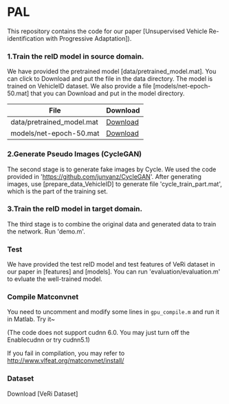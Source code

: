 # PAL
This repository contains the code for our paper [Unsupervised Vehicle Re-identification with Progressive Adaptation]).

### 1.Train the reID model in source domain.
We have provided the pretrained model [data/pretrained_model.mat]. You can click to Download and put the file in the data directory. The model is trained on VehicleID dataset. We also provide a file [models/net-epoch-50.mat] that you can Download and put in the model directory.

|          **File**          |    **Download**                                       |
|----------------------------|-------------------------------------------------------|
| data/pretrained_model.mat  |    [Download](https://1drv.ms/u/s!AufmTFpX_6Tta9K0hmdOn4Ra_gY?e=uFVc8D)    |
| models/net-epoch-50.mat    |    [Download](https://1drv.ms/u/s!AufmTFpX_6Ttaq1UfQhf64VwuEM?e=zj3tBf)    |

### 2.Generate Pseudo Images (CycleGAN)
The second stage is to generate fake images by Cycle.
We used the code provided in 'https://github.com/junyanz/CycleGAN'.
After generating images, use [prepare_data_VehicleID] to generate file 'cycle_train_part.mat', which is the part of the training set.

### 3.Train the reID model in target domain.
The third stage is to combine the original data and generated data to train the network.
Run 'demo.m'.

### Test
We have provided the test reID model and test features of VeRi dataset in our paper in [features] and [models].
You can run 'evaluation/evaluation.m' to evluate the well-trained model.

### Compile Matconvnet
You need to uncomment and modify some lines in `gpu_compile.m` and run it in Matlab. Try it~

(The code does not support cudnn 6.0. You may just turn off the Enablecudnn or try cudnn5.1)

If you fail in compilation, you may refer to http://www.vlfeat.org/matconvnet/install/

### Dataset
Download [VeRi Dataset]
